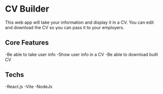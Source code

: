 # CV Builder 

This web app will take your information and display it in a CV. You can edit and download the CV
so you can pass it to your employers.

## Core Features 

-Be able to take user info
-Show user info in a CV
-Be able to download built CV


## Techs

-React.js
-Vite
-NodeJs